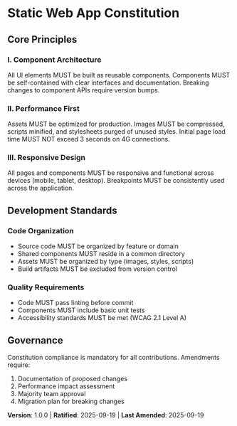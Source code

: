 <!--
SYNC IMPACT REPORT
Version change: N/A → 1.0.0 (Initial version)
Modified principles:
- Initial principles established for static web development

Templates requiring updates:
✅ .specify/memory/constitution.md
-->

# Static Web App Constitution

## Core Principles

### I. Component Architecture
All UI elements MUST be built as reusable components. Components MUST be self-contained with clear interfaces and documentation. Breaking changes to component APIs require version bumps.

### II. Performance First
Assets MUST be optimized for production. Images MUST be compressed, scripts minified, and stylesheets purged of unused styles. Initial page load time MUST NOT exceed 3 seconds on 4G connections.

### III. Responsive Design
All pages and components MUST be responsive and functional across devices (mobile, tablet, desktop). Breakpoints MUST be consistently used across the application.

## Development Standards

### Code Organization
- Source code MUST be organized by feature or domain
- Shared components MUST reside in a common directory
- Assets MUST be organized by type (images, styles, scripts)
- Build artifacts MUST be excluded from version control

### Quality Requirements
- Code MUST pass linting before commit
- Components MUST include basic unit tests
- Accessibility standards MUST be met (WCAG 2.1 Level A)

## Governance

Constitution compliance is mandatory for all contributions. Amendments require:
1. Documentation of proposed changes
2. Performance impact assessment
3. Majority team approval
4. Migration plan for breaking changes

**Version**: 1.0.0 | **Ratified**: 2025-09-19 | **Last Amended**: 2025-09-19